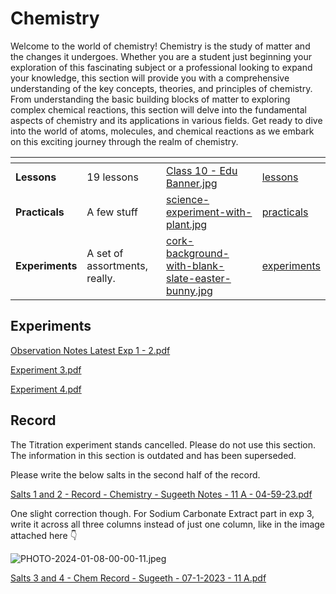# Chemistry

Welcome to the world of chemistry! Chemistry is the study of matter and the changes it undergoes. Whether you are a student just beginning your exploration of this fascinating subject or a professional looking to expand your knowledge, this section will provide you with a comprehensive understanding of the key concepts, theories, and principles of chemistry. From understanding the basic building blocks of matter to exploring complex chemical reactions, this section will delve into the fundamental aspects of chemistry and its applications in various fields. Get ready to dive into the world of atoms, molecules, and chemical reactions as we embark on this exciting journey through the realm of chemistry.

<table data-view="cards"><thead><tr><th></th><th></th><th data-hidden data-card-cover data-type="files"></th><th data-hidden data-card-target data-type="content-ref"></th></tr></thead><tbody><tr><td><strong>Lessons</strong></td><td>19 lessons</td><td><a href="../../../.gitbook/assets/Class 10 - Edu Banner.jpg">Class 10 - Edu Banner.jpg</a></td><td><a href="../biology/lessons/">lessons</a></td></tr><tr><td><strong>Practicals</strong></td><td>A few stuff</td><td><a href="../../../.gitbook/assets/science-experiment-with-plant.jpg">science-experiment-with-plant.jpg</a></td><td><a href="../biology/practicals/">practicals</a></td></tr><tr><td><strong>Experiments</strong> </td><td>A set of assortments, really.</td><td><a href="../../../.gitbook/assets/cork-background-with-blank-slate-easter-bunny.jpg">cork-background-with-blank-slate-easter-bunny.jpg</a></td><td><a href="experiments/">experiments</a></td></tr></tbody></table>

## Experiments

[Observation Notes Latest Exp 1 - 2.pdf](https://res.craft.do/user/full/34ae8ebc-d508-7305-20e2-17e06364862c/doc/3491F8B8-527B-4029-A8C5-FBF1AF7CCE2D/fe8d02fe-3009-fa46-cc06-cffaee097a32)

[Experiment 3.pdf](https://res.craft.do/user/full/34ae8ebc-d508-7305-20e2-17e06364862c/doc/3491F8B8-527B-4029-A8C5-FBF1AF7CCE2D/8D020D18-6D3E-42C7-BC56-F94828AC2610\_2/qMsF8vRZf8CYdKsibVYgdSNFbjq8F60pAmuZWACfquEz/Adobe%20Scan%2024-Nov-2023.pdf)

[Experiment 4.pdf](https://res.craft.do/user/full/34ae8ebc-d508-7305-20e2-17e06364862c/doc/3491F8B8-527B-4029-A8C5-FBF1AF7CCE2D/192A25A9-90F3-41CE-920F-5300A6966FF9\_2/UmAY0oCxWgnUVijMXEel61g3eNoRyz3EANIKBjsup14z/Adobe%20Scan%2024-Nov-2023%201.pdf)

## Record

The Titration experiment stands cancelled. Please do not use this section. The information in this section is outdated and has been superseded.

Please write the below salts in the second half of the record.

[Salts 1 and 2 - Record - Chemistry - Sugeeth Notes - 11 A - 04-59-23.pdf](https://res.craft.do/user/full/34ae8ebc-d508-7305-20e2-17e06364862c/doc/5FE23ED0-D7E7-49DE-B4E5-F0AC13DAF984/0AEF137C-056A-4036-BFEE-D71D35DE4166\_2/nMPA5lsmGYXdTDmRZRirlTM0CUTbh1Jxbg9PmFkyLCIz/Salts%201%20and%202%20-%20Record%20-%20Chemistry%20-%20Sugeeth%20Notes%20-%2011%20A%20-%2004-59-23.pdf)

One slight correction though. For Sodium Carbonate Extract part in exp 3, write it across all three columns instead of just one column, like in the image attached here 👇

![PHOTO-2024-01-08-00-00-11.jpeg](https://res.craft.do/user/full/34ae8ebc-d508-7305-20e2-17e06364862c/doc/3491F8B8-527B-4029-A8C5-FBF1AF7CCE2D/DD95B9C5-556D-43B5-B2D1-D678CDF69985\_2/PFA2eFChsGDzyTM0IYDvskiegjQsYzjzyCkJmuBLtmoz/PHOTO-2024-01-08-00-00-11.jpeg)

[Salts 3 and 4 - Chem Record - Sugeeth - 07-1-2023 - 11 A.pdf](https://res.craft.do/user/full/34ae8ebc-d508-7305-20e2-17e06364862c/doc/3491F8B8-527B-4029-A8C5-FBF1AF7CCE2D/DB88464F-982D-4F84-BFF4-4F6683570BB3\_2/ZVMIuolOyixiUsVrNnMjXybgv1pbE7krxGILow7YxfQz/Salts%203%20and%204%20-%20Chem%20Record%20-%20Sugeeth%20-%2007-1-2023%20-%2011%20A.pdf)
